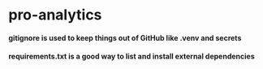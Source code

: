 # pro-analytics

#### gitignore is used to keep things out of GitHub like .venv and secrets
#### requirements.txt is a good way to list and install external dependencies
